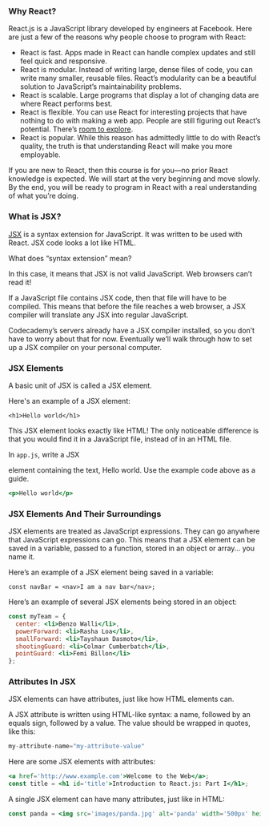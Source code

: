 ### Why React?

React.js is a JavaScript library developed by engineers at Facebook. Here are just a few of the reasons why people choose to program with React:

- React is fast. Apps made in React can handle complex updates and still feel quick and responsive.
- React is modular. Instead of writing large, dense files of code, you can write many smaller, reusable files. React’s modularity can be a beautiful solution to JavaScript’s maintainability problems.
- React is scalable. Large programs that display a lot of changing data are where React performs best.
- React is flexible. You can use React for interesting projects that have nothing to do with making a web app. People are still figuring out React’s potential. There’s [room to explore](https://github.com/jiwonbest/amazing-react-projects).
- React is popular. While this reason has admittedly little to do with React’s quality, the truth is that understanding React will make you more employable.

If you are new to React, then this course is for you—no prior React knowledge is expected. We will start at the very beginning and move slowly. By the end, you will be ready to program in React with a real understanding of what you’re doing.

### What is JSX?

[JSX](https://www.codecademy.com/resources/docs/react/jsx) is a syntax extension for JavaScript. It was written to be used with React. JSX code looks a lot like HTML.

What does “syntax extension” mean?

In this case, it means that JSX is not valid JavaScript. Web browsers can’t read it!

If a JavaScript file contains JSX code, then that file will have to be compiled. This means that before the file reaches a web browser, a JSX compiler will translate any JSX into regular JavaScript.

Codecademy’s servers already have a JSX compiler installed, so you don’t have to worry about that for now. Eventually we’ll walk through how to set up a JSX compiler on your personal computer.

### JSX Elements

A basic unit of JSX is called a JSX element.

Here's an example of a JSX element:

```
<h1>Hello world</h1>
```

This JSX element looks exactly like HTML! The only noticeable difference is that you would find it in a JavaScript file, instead of in an HTML file.

In `app.js`, write a JSX <p> element containing the text, Hello world. Use the example code above as a guide.

```jsx
<p>Hello world</p>
```

### JSX Elements And Their Surroundings

JSX elements are treated as JavaScript expressions. They can go anywhere that JavaScript expressions can go. This means that a JSX element can be saved in a variable, passed to a function, stored in an object or array… you name it.

Here’s an example of a JSX element being saved in a variable:

```
const navBar = <nav>I am a nav bar</nav>;
```

Here’s an example of several JSX elements being stored in an object:

```jsx
const myTeam = {
  center: <li>Benzo Walli</li>,
  powerForward: <li>Rasha Loa</li>,
  smallForward: <li>Tayshaun Dasmoto</li>,
  shootingGuard: <li>Colmar Cumberbatch</li>,
  pointGuard: <li>Femi Billon</li>
};
```

### Attributes In JSX

JSX elements can have attributes, just like how HTML elements can.

A JSX attribute is written using HTML-like syntax: a name, followed by an equals sign, followed by a value. The value should be wrapped in quotes, like this:

```javascript
my-attribute-name="my-attribute-value"
```

Here are some JSX elements with attributes:

```jsx
<a href='http://www.example.com'>Welcome to the Web</a>;
const title = <h1 id='title'>Introduction to React.js: Part I</h1>; 
```

A single JSX element can have many attributes, just like in HTML:

```jsx
const panda = <img src='images/panda.jpg' alt='panda' width='500px' height='500px'>;
```




